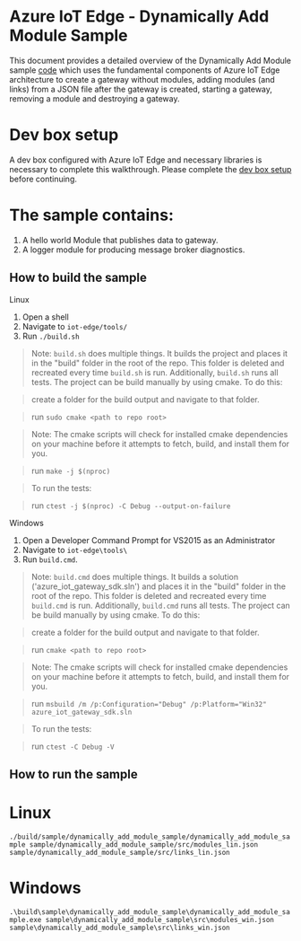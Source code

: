 # Azure IoT Edge - Dynamically Add Module Sample

This document provides a detailed overview of the Dynamically Add Module sample [code](./src) which uses the fundamental components of Azure IoT Edge architecture to create a gateway without modules, adding modules (and links) from a JSON file after the gateway is created, starting a gateway, removing a module and destroying a gateway.

# Dev box setup

A dev box configured with Azure IoT Edge and necessary libraries is necessary to complete this walkthrough. Please complete the [dev box setup](../../doc/devbox_setup.md) before continuing.


# The sample contains:

1. A hello world Module that publishes data to gateway.
2. A logger module for producing message broker diagnostics.

## How to build the sample
Linux

1. Open a shell
2. Navigate to `iot-edge/tools/`
3. Run `./build.sh`

>Note: `build.sh` does multiple things. It builds the project and places it in the "build" folder in the root of the repo. This folder is deleted and recreated every time `build.sh` is run. Additionally, `build.sh` runs all tests. The project can be build manually by using cmake. To do this:

>create a folder for the build output and navigate to that folder.

>run `sudo cmake <path to repo root>`

>Note: The cmake scripts will check for installed cmake dependencies on your machine before it attempts to fetch, build, and install them for you.

>run `make -j $(nproc)`

>To run the tests:

>run `ctest -j $(nproc) -C Debug --output-on-failure`

Windows

1. Open a Developer Command Prompt for VS2015 as an Administrator
2. Navigate to `iot-edge\tools\`
3. Run `build.cmd`. 

>Note: `build.cmd` does multiple things. It builds a solution ('azure_iot_gateway_sdk.sln') and places it in the "build" folder in the root of the repo. This folder is deleted and recreated every time `build.cmd` is run. Additionally, `build.cmd` runs all tests. The project can be build manually by using cmake. To do this:

>create a folder for the build output and navigate to that folder.

>run `cmake <path to repo root>`

>Note: The cmake scripts will check for installed cmake dependencies on your machine before it attempts to fetch, build, and install them for you.

>run `msbuild /m /p:Configuration="Debug" /p:Platform="Win32" azure_iot_gateway_sdk.sln`

>To run the tests:

>run `ctest -C Debug -V`

## How to run the sample

# Linux

`./build/sample/dynamically_add_module_sample/dynamically_add_module_sample sample/dynamically_add_module_sample/src/modules_lin.json sample/dynamically_add_module_sample/src/links_lin.json`

# Windows

`.\build\sample\dynamically_add_module_sample\dynamically_add_module_sample.exe sample\dynamically_add_module_sample\src\modules_win.json sample\dynamically_add_module_sample\src\links_win.json`

